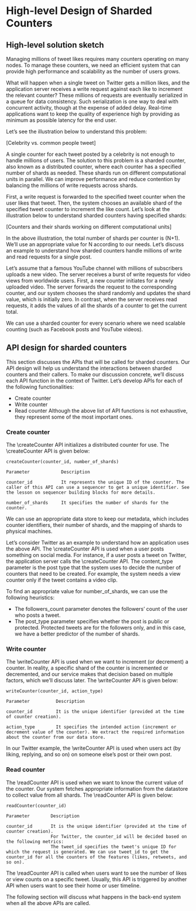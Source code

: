 # High-level Design of Sharded Counters
## High-level solution sketch
Managing millions of tweet likes requires many counters operating on many nodes. To manage these counters, we need an efficient system that can provide high performance and scalability as the number of users grows.

What will happen when a single tweet on Twitter gets a million likes, and the application server receives a write request against each like to increment the relevant counter? These millions of requests are eventually serialized in a queue for data consistency. Such serialization is one way to deal with concurrent activity, though at the expense of added delay. Real-time applications want to keep the quality of experience high by providing as minimum as possible latency for the end user.

Let’s see the illustration below to understand this problem:

[Celebrity vs. common people tweet]

A single counter for each tweet posted by a celebrity is not enough to handle millions of users. The solution to this problem is a sharded counter, also known as a distributed counter, where each counter has a specified number of shards as needed. These shards run on different computational units in parallel. We can improve performance and reduce contention by balancing the millions of write requests across shards.

First, a write request is forwarded to the specified tweet counter when the user likes that tweet. Then, the system chooses an available shard of the specified tweet counter to increment the like count. Let’s look at the illustration below to understand sharded counters having specified shards:

[Counters and their shards working on different computational units]

In the above illustration, the total number of shards per counter is (N+1). We’ll use an appropriate value for N according to our needs. Let’s discuss an example to understand how sharded counters handle millions of write and read requests for a single post.

Let’s assume that a famous YouTube channel with millions of subscribers uploads a new video. The server receives a burst of write requests for video views from worldwide users. First, a new counter initiates for a newly uploaded video. The server forwards the request to the corresponding counter, and our system chooses the shard randomly and updates the shard value, which is initially zero. In contrast, when the server receives read requests, it adds the values of all the shards of a counter to get the current total.

We can use a sharded counter for every scenario where we need scalable counting (such as Facebook posts and YouTube videos).

## API design for sharded counters
This section discusses the APIs that will be called for sharded counters. Our API design will help us understand the interactions between sharded counters and their callers. To make our discussion concrete, we’ll discuss each API function in the context of Twitter. Let’s develop APIs for each of the following functionalities:

- Create counter
- Write counter
- Read counter
Although the above list of API functions is not exhaustive, they represent some of the most important ones.

### Create counter
The \createCounter API initializes a distributed counter for use. The \createCounter API is given below:
```
createCounter(counter_id, number_of_shards)
```

```
Parameter            Description

counter_id           It represents the unique ID of the counter. The caller of this API can use a sequencer to get a unique identifier. See the lesson on sequencer building blocks for more details.

number_of_shards     It specifies the number of shards for the counter.
```

We can use an appropriate data store to keep our metadata, which includes counter identifiers, their number of shards, and the mapping of shards to physical machines.

Let’s consider Twitter as an example to understand how an application uses the above API. The \createCounter API is used when a user posts something on social media. For instance, if a user posts a tweet on Twitter, the application server calls the \createCounter API. The content_type parameter is the post type that the system uses to decide the number of counters that need to be created. For example, the system needs a view counter only if the tweet contains a video clip.

To find an appropriate value for number_of_shards, we can use the following heuristics:

- The followers_count parameter denotes the followers’ count of the user who posts a tweet.
- The post_type parameter specifies whether the post is public or protected. Protected tweets are for the followers only, and in this case, we have a better predictor of the number of shards.

### Write counter
The \writeCounter API is used when we want to increment (or decrement) a counter. In reality, a specific shard of the counter is incremented or decremented, and our service makes that decision based on multiple factors, which we’ll discuss later. The \writeCounter API is given below:
```
writeCounter(counter_id, action_type)
```

```
Parameter          Description

counter_id         It is the unique identifier (provided at the time of counter creation).

action_type        It specifies the intended action (increment or decrement value of the counter). We extract the required information about the counter from our data store.
```
In our Twitter example, the \writeCounter API is used when users act (by liking, replying, and so on) on someone else’s post or their own post.

### Read counter
The \readCounter API is used when we want to know the current value of the counter. Our system fetches appropriate information from the datastore to collect value from all shards. The \readCounter API is given below:
```
readCounter(counter_id)
```

```
Parameter        Description

counter_id       It is the unique identifier (provided at the time of counter creation).
                 For Twitter, the counter_id will be decided based on the following metrics: 
                 The tweet_id specifies the tweet's unique ID for which the request is generated. We can use tweet_id to get the counter_id for all the counters of the features (likes, retweets, and so on).
```
The \readCounter API is called when users want to see the number of likes or view counts on a specific tweet. Usually, this API is triggered by another API when users want to see their home or user timeline.

The following section will discuss what happens in the back-end system when all the above APIs are called.

